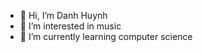 - 👋 Hi, I’m Danh Huynh
- 👀 I’m interested in music
- 🌱 I’m currently learning computer science

<!---
danhhuynh25029/danhhuynh25029 is a ✨ special ✨ repository because its `README.md` (this file) appears on your GitHub profile.
You can click the Preview link to take a look at your changes.
--->
